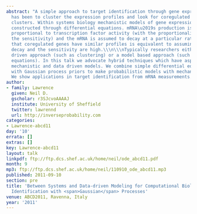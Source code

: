 ```yaml
---
abstract: "A simple approach to target identification through gene expression studies
  has been to cluster the expression profiles and look for coregulated genes within
  clusters. Within systems biology mechanistic models of gene expression are typically
  constructed through differential equations. mRNA\u2019s production is taken to be
  proportional to transcription factor activity (with the proportionality given by
  the sensitivity) and the mRNA is assumed to decay at a particular rate. The assumption
  that coregulated genes have similar profiles is equivalent to assuming both the
  decay and the sensitivity are high.\\\n\\\nTypically researchers either use a data
  driven approach (such as clustering) or a model based approach (such as differential
  equations). In this talk we advocate hybrid techniques which have aspects of the
  mechanistic and data driven models. We combine simple differential equation models
  with Gaussian process priors to make probabilistic models with mechanistic underpinnings.
  We show applications in target identification from mRNA measurements."
author:
- family: Lawrence
  given: Neil D.
  gscholar: r3SJcvoAAAAJ
  institute: University of Sheffield
  twitter: lawrennd
  url: http://inverseprobability.com
categories:
- Lawrence-abcd11
day: '10'
errata: []
extras: []
key: Lawrence-abcd11
layout: talk
linkpdf: ftp://ftp.dcs.shef.ac.uk/home/neil/ode_abcd11.pdf
month: 9
mp3: ftp://ftp.dcs.shef.ac.uk/home/neil/110910_ode_abcd11.mp3
published: 2011-09-10
section: pre
title: 'Between Systems and Data-driven Modeling for Computational Biology: Target
  Identification with <span>Gaussian</span> Processes'
venue: ABCD2011, Ravenna, Italy
year: '2011'
---
```

